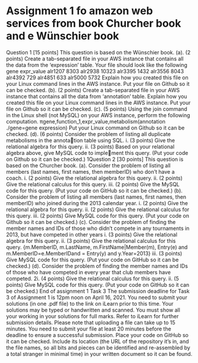 # Assignment 1 fo amazon web services from book Churcher book and e Wünschier book
 Question 1 [15 points] This question is based on the Wünschier book.
 (a). (2 points) Create a tab-separated file in your AWS instance that contains all the data from the ‘expression’ table. Your file should look like the following gene expr_value alr1207 8303 alr2938 10323 alr3395 1432 alr3556 8043 alr4392 729 alr4851 633 alr5000 5732 Explain how you created this file on your Linux command lines in the AWS instance. Put your file on Github so it can be checked. (b). (2 points) Create a tab-separated file in your AWS instance that contains all the data from ‘annotation’ table. Explain how you created this file on your Linux command lines in the AWS instance. Put your file on Github so it can be checked. (c). (5 points) Using the join command in the Linux shell (not MySQL) on your AWS instance, perform the following computation. πgene,function_1,expr_value,metabolism(annotation ./gene=gene expression) Put your Linux command on Github so it can be checked. (d). (6 points) Consider the problem of listing all duplicate metabolisms in the annotation table using SQL. i. (3 points) Give the relational algebra for this query. ii. (3 points) Based on your relational algebra above, give MySQL code to implement this query. (Put your code on Github so it can be checked.) 1Question 2 [30 points] This question is based on the Churcher book. (a). Consider the problem of listing all members (last names, first names, then memberID) who don’t have a coach. i. (2 points) Give the relational algebra for this query. ii. (2 points) Give the relational calculus for this query. iii. (2 points) Give the MySQL code for this query. (Put your code on GitHub so it can be checked.) (b). Consider the problem of listing all members (last names, first names, then memberID) who joined during the 2013 calendar year. i. (2 points) Give the relational algebra for this query. ii. (2 points) Give the relational calculus for this query. iii. (2 points) Give MySQL code for this query. (Put your code on Github so it can be checked.) (c). Consider the problem of finding the member names and IDs of those who didn’t compete in any tournaments in 2013, but have competed in other years i. (3 points) Give the relational algebra for this query. ii. (3 points) Give the relational calculus for this query. {m.MemberID, m.LastName, m.FirstName|Member(m), Entry(e) and m.MemberID=e.MemberIDand = Entry(y) and y.Year=2013} iii. (3 points) Give MySQL code for this query. (Put your code on GitHub so it can be checked.) (d). Consider the problem of finding the member names and IDs of those who have competed in every year that club members have competed. 2i. (4 points) Give the relational calculus for this query. ii. (5 points) Give MySQL code for this query. (Put your code on GitHub so it can be checked.) End of assignment 1 Task 3 The submission deadline for Task 3 of Assignment 1 is 12pm noon on April 16, 2021. You need to submit your solutions (in one .pdf file) to the link on iLearn prior to this time. Your solutions may be typed or handwritten and scanned. You must show all your working in your solutions for full marks. Refer to iLearn for further submission details. Please note that uploading a file can take up to 15 minutes. You need to submit your file at least 20 minutes before the deadline to ensure a successful submission. Place your code on GitHub so it can be checked. Include its location (the URL of the repository it’s in, and the file names, so all bits and pieces can be identified and re-assembled by a total stranger in minimal time) in your written document so it can be found.
